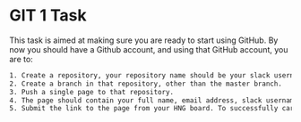 # GIT 1 Task

This task is aimed at making sure you are ready to start using GitHub. By now you should have a Github account, and using that GitHub account, you are to:

```bash
1. Create a repository, your repository name should be your slack username with no spaces.
2. Create a branch in that repository, other than the master branch.
3. Push a single page to that repository.
4. The page should contain your full name, email address, slack username, your tracks and the courses you have registered for.
5. Submit the link to the page from your HNG board. To successfully carry out this task, use this: https://www.youtube.com/playlist?list=PLWKjhJtqVAbkFiqHnNaxpOPhh9tSWMXIF
```

